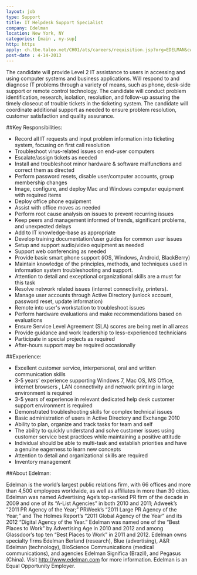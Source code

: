 ```yaml
---
layout: job
type: Support
title: IT Helpdesk Support Specialist
company: Edelman
location: New York, NY
categories: [main , ny-sup]
http: https
apply: ch.tbe.taleo.net/CH01/ats/careers/requisition.jsp?org=EDELMAN&cws=1&rid=2835
post-date : 4-14-2013
---
```


The candidate will provide Level 2 IT assistance to users in accessing and using computer systems and business applications. Will respond to and diagnose IT problems through a variety of means, such as phone, desk-side support or remote control technology. The candidate will conduct problem identification, research, isolation, resolution, and follow-up assuring the timely closeout of trouble tickets in the ticketing system. The candidate will coordinate additional support as needed to ensure problem resolution, customer satisfaction and quality assurance. 
 
##Key Responsibilities: 
 
* Record all IT requests and input problem information into ticketing system, focusing on first call resolution
* Troubleshoot virus-related issues on end-user computers
* Escalate/assign tickets as needed
* Install and troubleshoot minor hardware & software malfunctions  and correct them as directed
* Perform password resets, disable user/computer accounts, group membership changes
* Image, configure, and deploy Mac and Windows computer equipment with required items
* Deploy office phone equipment
* Assist with office moves as needed
* Perform root cause analysis on issues to prevent recurring issues
* Keep peers and management informed of trends, significant problems, and unexpected delays
* Add to IT knowledge-base as appropriate
* Develop training documentation/user guides for common user issues
* Setup and support audio/video equipment as needed
* Support web conferencing as needed
* Provide basic smart phone support (iOS, Windows, Android, BlackBerry)
* Maintain knowledge of the principles, methods, and techniques used in information system troubleshooting and support. 
* Attention to detail and exceptional organizational skills are a must for this task
* Resolve network related issues (internet connectivity, printers).
* Manage user accounts through Active Directory (unlock account, password reset, update information)
* Remote into user's workstation to troubleshoot issues
* Perform hardware evaluations and make recommendations based on evaluations
* Ensure Service Level Agreement (SLA) scores are being met in all areas
* Provide guidance and work leadership to less-experienced technicians
* Participate in special projects as required
* After-hours support may be required occasionally
 
##Experience:
 
* Excellent customer service, interpersonal, oral and written communication skills
* 3-5 years’ experience supporting Windows 7, Mac OS, MS Office, internet browsers , LAN connectivity and network printing in large environment is required
* 3-5 years of experience in relevant dedicated help desk customer support environment is required
* Demonstrated troubleshooting skills for complex technical issues
* Basic administration of users in Active Directory and Exchange 2010
* Ability to plan, organize and track tasks for team and self
* The ability to quickly understand and solve customer issues using customer service best practices while maintaining a positive attitude
* Individual should be able to multi-task and establish priorities and have a genuine eagerness to learn new concepts
* Attention to detail and organizational skills are required
* Inventory management

##About Edelman:

Edelman is the world’s largest public relations firm, with 66 offices and more than 4,500 employees worldwide, as well as affiliates in more than 30 cities. Edelman was named Advertising Age’s top-ranked PR firm of the decade in 2009 and one of its “A-List Agencies” in both 2010 and 2011; Adweek’s “2011 PR Agency of the Year;” PRWeek’s “2011 Large PR Agency of the Year;” and The Holmes Report’s “2011 Global Agency of the Year” and its 2012 “Digital Agency of the Year.” Edelman was named one of the “Best Places to Work” by Advertising Age in 2010 and 2012 and among Glassdoor’s top ten “Best Places to Work” in 2011 and 2012. Edelman owns specialty firms Edelman Berland (research), Blue (advertising), A&R Edelman (technology), BioScience Communications (medical communications), and agencies Edelman Significa (Brazil), and Pegasus (China). Visit http://www.edelman.com for more information. Edelman is an Equal Opportunity Employer.